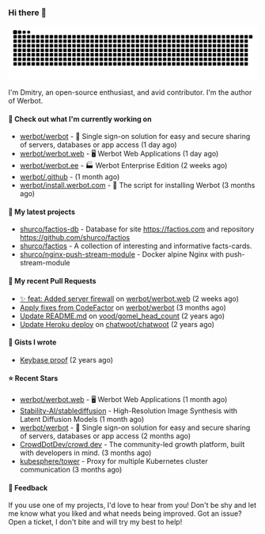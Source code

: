 ### Hi there 👋

![](https://github.com/shurco/shurco/raw/output/github-contribution-grid-snake.svg)

I'm Dmitry, an open-source enthusiast, and avid contributor. I'm the author of Werbot. 

#### 👷 Check out what I'm currently working on

- [werbot/werbot](https://github.com/werbot/werbot) - 🔑 Single sign-on solution for easy and secure sharing of servers, databases or app access (1 day ago)
- [werbot/werbot.web](https://github.com/werbot/werbot.web) - 🖥  Werbot Web Applications (1 day ago)
- [werbot/werbot.ee](https://github.com/werbot/werbot.ee) - 🏭 Werbot Enterprise Edition (2 weeks ago)
- [werbot/.github](https://github.com/werbot/.github) -  (1 month ago)
- [werbot/install.werbot.com](https://github.com/werbot/install.werbot.com) - 🚀 The script for installing Werbot (3 months ago)

#### 🌱 My latest projects

- [shurco/factios-db](https://github.com/shurco/factios-db) - Database for site https://factios.com and repository https://github.com/shurco/factios
- [shurco/factios](https://github.com/shurco/factios) - A collection of interesting and informative facts-cards.
- [shurco/nginx-push-stream-module](https://github.com/shurco/nginx-push-stream-module) - Docker alpine Nginx with push-stream-module

#### 🔨 My recent Pull Requests

- [✨ feat: Added server firewall](https://github.com/werbot/werbot.web/pull/3) on [werbot/werbot.web](https://github.com/werbot/werbot.web) (2 weeks ago)
- [Apply fixes from CodeFactor](https://github.com/werbot/werbot/pull/3) on [werbot/werbot](https://github.com/werbot/werbot) (3 months ago)
- [Update README.md](https://github.com/vood/gomel_head_count/pull/1) on [vood/gomel_head_count](https://github.com/vood/gomel_head_count) (2 years ago)
- [Update Heroku deploy](https://github.com/chatwoot/chatwoot/pull/1030) on [chatwoot/chatwoot](https://github.com/chatwoot/chatwoot) (2 years ago)

#### 📓 Gists I wrote

- [Keybase proof](https://gist.github.com/959752bb9b046d792e71ca185f48d641) (2 years ago)

#### ⭐ Recent Stars

- [werbot/werbot.web](https://github.com/werbot/werbot.web) - 🖥  Werbot Web Applications (1 month ago)
- [Stability-AI/stablediffusion](https://github.com/Stability-AI/stablediffusion) - High-Resolution Image Synthesis with Latent Diffusion Models (1 month ago)
- [werbot/werbot](https://github.com/werbot/werbot) - 🔑 Single sign-on solution for easy and secure sharing of servers, databases or app access (2 months ago)
- [CrowdDotDev/crowd.dev](https://github.com/CrowdDotDev/crowd.dev) - The community-led growth platform, built with developers in mind. (3 months ago)
- [kubesphere/tower](https://github.com/kubesphere/tower) - Proxy for multiple Kubernetes cluster communication (3 months ago)

#### 💬 Feedback

If you use one of my projects, I'd love to hear from you! Don't be shy and let me know what you liked
and what needs being improved. Got an issue? Open a ticket, I don't bite and will try my best to help!
